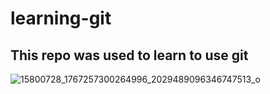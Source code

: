 # learning-git

## This repo was used to learn to use git 


![15800728_1767257300264996_2029489096346747513_o](https://user-images.githubusercontent.com/77644343/109710070-3a042780-7b6b-11eb-92b7-07d77fc921ff.jpg)

